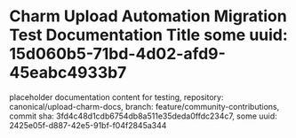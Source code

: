 # Charm Upload Automation Migration Test Documentation Title some uuid: 15d060b5-71bd-4d02-afd9-45eabc4933b7
 placeholder documentation content for testing,  repository: canonical/upload-charm-docs,  branch: feature/community-contributions,  commit sha: 3fd4c48d1cdb6754db8a511e35deda0ffdc234c7,  some uuid: 2425e05f-d887-42e5-91bf-f04f2845a344
